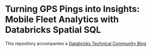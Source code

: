 # Turning GPS Pings into Insights: Mobile Fleet Analytics with Databricks Spatial SQL 

This repository accompanies a [Databricks Technical Community Blog](https://community.databricks.com/t5/technical-blog/turning-gps-pings-into-insights-mobile-fleet-analytics-with/ba-p/132504)
